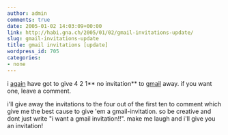 ```yaml
---
author: admin
comments: true
date: 2005-01-02 14:03:09+00:00
link: http://habi.gna.ch/2005/01/02/gmail-invitations-update/
slug: gmail-invitations-update
title: gmail invitations [update]
wordpress_id: 705
categories:
- none
---
```



i [again](http://habi.gna.ch/blog/archives/000480.html) have got to give 4 2 1** no invitation** to [gmail](http://gmail.com/) away. if you want one, leave a comment.
  
i'll give away the invitations to the four out of the first ten to comment which give me the best cause to give 'em a gmail-invitation. so be creative and dont just write "i want a gmail invitation!!". make me laugh and i'll give you an invitation!

